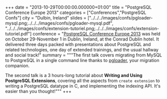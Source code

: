 +++
date = "2013-10-29T00:00:00.000000+01:00"
title = "PostgreSQL Conference Europe 2013"
categories = ["Conferences","PostgreSQL Confs"]
city = "Dulbin, Ireland"
slides = ["../../../images/confs/pgloader-mysql.png;../../../images/confs/pgloader-mysql.pdf",
          "../../../images/confs/extension-tutoriel.png;../../../images/confs/extension-tutoriel.pdf"]
conference = "[PostgreSQL Conference Europe 2013](https://2013.pgconf.eu) was held on October 29-November 1 in Dublin, Ireland, at the Conrad Dublin hotel. It delivered three days packed with presentations about PostgreSQL and related technologies, one day of extended trainings, and the usual hallway and social track!"
summary = """The first talk covers migrating from MySQL to PostgreSQL in a single command line thanks to [pgloader](http://pgloader.io), your migration companion.

The second talk is a 3 hours-long tutorial about **Writing and Using PostgreSQL Extensions**, covering all the aspects from `create extension` to writing a PostgreSQL datatype in C, and implementing the indexing API. It's easier than you thought!"""
+++
